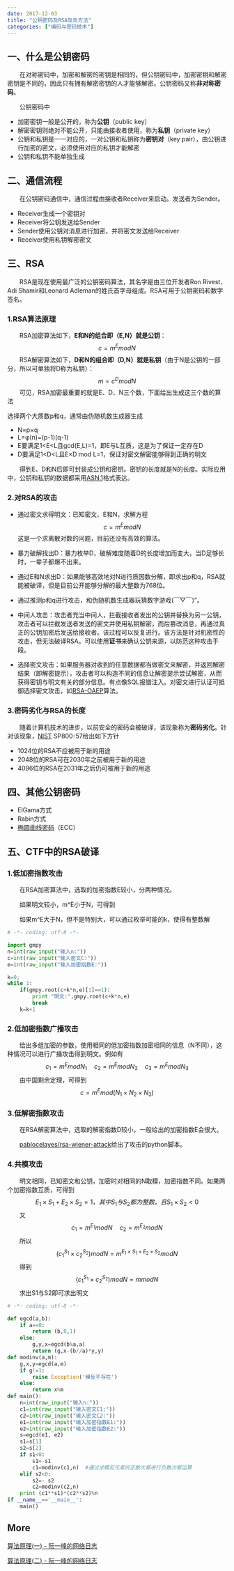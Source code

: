 ```yaml
---
date: 2017-12-03
title: "公钥密码及RSA攻击方法"
categories: ["编码与密码技术"]
---
```


## 一、什么是公钥密码

　　在对称密码中，加密和解密的密钥是相同的，但公钥密码中，加密密钥和解密密钥是不同的，因此只有拥有解密密钥的人才能够解密。公钥密码又称**非对称密码**。

　　公钥密码中

- 加密密钥一般是公开的，称为**公钥**（public key）
- 解密密钥则绝对不能公开，只能由接收者使用，称为**私钥**（private key）
- 公钥和私钥是一一对应的，一对公钥和私钥称为**密钥对**（key pair），由公钥进行加密的密文，必须使用对应的私钥才能解密
- 公钥和私钥不能单独生成

## 二、通信流程

　　在公钥密码通信中，通信过程由接收者Receiver来启动。发送者为Sender。
- Receiver生成一个密钥对
- Receiver将公钥发送给Sender
- Sender使用公钥对消息进行加密，并将密文发送给Receiver
- Receiver使用私钥解密密文

## 三、RSA

　　RSA是现在使用最广泛的公钥密码算法，其名字是由三位开发者Ron Rivest、Adi Shamir和Leonard Adleman的姓氏首字母组成。RSA可用于公钥密码和数字签名。
### 1.RSA算法原理

　　RSA加密算法如下，**E和N的组合即（E,N）就是公钥**：
$$
c=m^EmodN
$$
　　RSA解密算法如下，**D和N的组合即（D,N）就是私钥**（由于N是公钥的一部分，所以可单独将D称为私钥）：
$$
m=c^DmodN
$$
　　可见，RSA加密最重要的就是E、D、N三个数，下面给出生成这三个数的算法

选择两个大质数p和q，通常由伪随机数生成器生成

- N=p×q
- L=φ(n)=(p-1)(q-1)
- E要满足1<E<L且gcd(E,L)=1，即E与L互质，这是为了保证一定存在D
- D要满足1<D<L且E×D mod L=1，保证对密文解密能够得到正确的明文

　　得到E、D和N后即可封装成公钥和密钥。密钥的长度就是N的长度。实际应用中，公钥和私钥的数据都采用[ASN.1](http://zh.wikipedia.org/zh-cn/ASN.1)格式表达。

### 2.对RSA的攻击

- 通过密文求得明文：已知密文、E和N，求解方程
  $$
  c=m^EmodN
  $$
  这是一个求离散对数的问题，目前还没有高效的算法。

- 暴力破解找出D：暴力枚举D，破解难度随着D的长度增加而变大，当D足够长时，一辈子都爆不出来。

- 通过E和N求出D：如果能够高效地对N进行质因数分解，即求出p和q，RSA就能被破译，但是目前公开能够分解的最大整数为768位。

- 通过推测p和q进行攻击，和伪随机数生成器玩猜数字游戏(￣▽￣)"。

- 中间人攻击：攻击者充当中间人，拦截接收者发出的公钥并替换为另一公钥，攻击者可以拦截发送者发送的密文并使用私钥解密，而后篡改消息，再通过真正的公钥加密后发送给接收者。该过程可以反复进行。该方法是针对机密性的攻击，但无法破译RSA。可以使用**证书**来确认公钥来源，以防范这种攻击手段。

- 选择密文攻击：如果服务器对收到的任意数据都当做密文来解密，并返回解密结果（即解密提示），攻击者可以构造不同的信息让解密提示尝试解密，从而获得密钥与明文有关的部分信息。有点像SQL报错注入。对密文进行认证可抵御选择密文攻击，如[RSA-OAEP](https://en.wikipedia.org/wiki/Optimal_asymmetric_encryption_padding)算法。

### 3.密码劣化与RSA的长度

　　随着计算机技术的进步，以前安全的密码会被破译，该现象称为**密码劣化**。针对该现象，[NIST](https://en.wikipedia.org/wiki/National_Institute_of_Standards_and_Technology) SP800-57给出如下方针
- 1024位的RSA不应被用于新的用途
- 2048位的RSA可在2030年之前被用于新的用途
- 4096位的RSA在2031年之后仍可被用于新的用途

## 四、其他公钥密码

- ElGama方式
- Rabin方式
- [椭圆曲线密码](https://en.wikipedia.org/wiki/Elliptic-curve_cryptography)（ECC）

## 五、CTF中的RSA破译

### 1.低加密指数攻击

　　在RSA加密算法中，选取的加密指数E较小，分两种情况。

　　如果明文较小，m^E小于N，可得到

　　如果m^E大于N，但不是特别大，可以通过枚举可能的k，使得有整数解

```python
# -*- coding: utf-8 -*-

import gmpy
n=int(raw_input("输入n:"))
c=int(raw_input("输入密文C:"))
e=int(raw_input("输入加密指数E:"))

k=0;
while 1:
    if(gmpy.root(c+k*n,e)[1]==1):
        print "明文:",gmpy.root(c+k*n,e)
        break
    k=k+1
```

### 2.低加密指数广播攻击

　　给出多组加密的参数，使用相同的低加密指数加密相同的信息（N不同），这种情况可以进行广播攻击得到明文。例如有
$$
c_1=m^EmodN_1 \quad c_2=m^EmodN_2 \quad c_3=m^EmodN_3
$$
　　由中国剩余定理，可得到
$$
c=m^Emod(N_1 \times N_2 \times N_3)
$$

### 3.低解密指数攻击

　　在RSA解密算法中，选取的解密指数D较小，一般给出的加密指数E会很大。

　　[pablocelayes/rsa-wiener-attack](https://github.com/pablocelayes/rsa-wiener-attack)给出了攻击的python脚本。
### 4.共模攻击

　　明文相同，已知密文和公钥，加密时对相同的N取模，加密指数不同。如果两个加密指数互质，可得到
$$
E_1 \times S_1 + E_2 \times S_2=1，其中S_1与S_2都为整数，且S_1 \times S_2<0
$$
　　又
$$
c_1=m^{E_1}modN \quad c_2=m^{E_2}modN
$$
　　所以
$$
({c_1}^{S_1} \times {c_2}^{S_2})modN=m^{E_1 \times S_1 + E_2 \times S_2}modN
$$
　　得到
$$
({c_1}^{S_1} \times {c_2}^{S_2})modN=mmodN
$$
　　求出S1与S2即可求出明文

```python
# -*- coding: utf-8 -*-

def egcd(a,b):
    if a==0:
        return (b,0,1)
    else:
        g,y,x=egcd(b%a,a)
        return (g,x-(b//a)*y,y)
def modinv(a,m):
    g,x,y=egcd(a,m)
    if g!=1:
        raise Exception('模反不存在')
    else:
        return x%m
def main():
    n=int(raw_input("输入n:"))
    c1=int(raw_input("输入密文C1:"))
    c2=int(raw_input("输入密文C2:"))
    e1=int(raw_input("输入加密指数E1:"))
    e2=int(raw_input("输入加密指数E2:"))
    s=egcd(e1, e2)
    s1=s[1]
    s2=s[2]
    if s1<0:
        s1=-s1
        c1=modinv(c1,n)  #通过求模反元素的正数次幂进行负数次幂运算
    elif s2<0:
        s2=- s2
        c2=modinv(c2,n)
    print (c1**s1)*(c2**s2)%n
if __name__=='__main__':
    main()
```

## More

[算法原理(一) - 阮一峰的网络日志](http://www.ruanyifeng.com/blog/2013/06/rsa_algorithm_part_one.html)

[算法原理(二) - 阮一峰的网络日志](http://www.ruanyifeng.com/blog/2013/06/rsa_algorithm_part_one.html)

